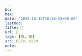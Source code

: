 ```yaml
---
bc:
hex:
date: '2025-10-13T10:26:53+08:00'
lastmod:
title: 􁟍
url: 􁟍
tags: [庵, 菴]
src: DCCV, DCCV
note:
---
```

